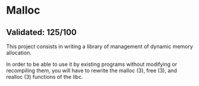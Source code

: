 # Malloc

## Validated: 125/100

This project consists in writing a library of management of dynamic memory allocation.

In order to be able to use it by existing programs without modifying or recompiling them, you will have to rewrite the malloc (3), free (3), and realloc (3) functions of the libc.
